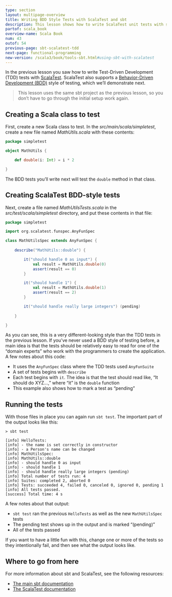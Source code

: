 ```yaml
---
type: section
layout: multipage-overview
title: Writing BDD Style Tests with ScalaTest and sbt
description: This lesson shows how to write ScalaTest unit tests with sbt in a behavior-driven development (TDD) style.
partof: scala_book
overview-name: Scala Book
num: 43
outof: 54
previous-page: sbt-scalatest-tdd
next-page: functional-programming
new-version: /scala3/book/tools-sbt.html#using-sbt-with-scalatest
---
```




In the previous lesson you saw how to write Test-Driven Development (TDD) tests with [ScalaTest](http://www.scalatest.org). ScalaTest also supports a [Behavior-Driven Development (BDD)](https://dannorth.net/introducing-bdd/) style of testing, which we’ll demonstrate next.

>This lesson uses the same sbt project as the previous lesson, so you don’t have to go through the initial setup work again.



## Creating a Scala class to test

First, create a new Scala class to test. In the *src/main/scala/simpletest*, create a new file named *MathUtils.scala* with these contents:

```scala
package simpletest

object MathUtils {

    def double(i: Int) = i * 2

}
```

The BDD tests you’ll write next will test the `double` method in that class.



## Creating ScalaTest BDD-style tests

Next, create a file named *MathUtilsTests.scala* in the *src/test/scala/simpletest* directory, and put these contents in that file:

```scala
package simpletest

import org.scalatest.funspec.AnyFunSpec

class MathUtilsSpec extends AnyFunSpec {
  
    describe("MathUtils::double") {

        it("should handle 0 as input") {
            val result = MathUtils.double(0)
            assert(result == 0)
        }

        it("should handle 1") {
            val result = MathUtils.double(1)
            assert(result == 2)
        }

        it("should handle really large integers") (pending)
        
    }

}
```

As you can see, this is a very different-looking style than the TDD tests in the previous lesson. If you’ve never used a BDD style of testing before, a main idea is that the tests should be relatively easy to read for one of the “domain experts” who work with the programmers to create the application. A few notes about this code:

- It uses the `AnyFunSpec` class where the TDD tests used `AnyFunSuite`
- A set of tests begins with `describe`
- Each test begins with `it`. The idea is that the test should read like, “It should do XYZ...,” where “it” is the `double` function
- This example also shows how to mark a test as “pending”



## Running the tests

With those files in place you can again run `sbt test`. The important part of the output looks like this:

````
> sbt test

[info] HelloTests:
[info] - the name is set correctly in constructor
[info] - a Person's name can be changed
[info] MathUtilsSpec:
[info] MathUtils::double
[info] - should handle 0 as input
[info] - should handle 1
[info] - should handle really large integers (pending)
[info] Total number of tests run: 4
[info] Suites: completed 2, aborted 0
[info] Tests: succeeded 4, failed 0, canceled 0, ignored 0, pending 1
[info] All tests passed.
[success] Total time: 4 s
````

A few notes about that output:

- `sbt test` ran the previous `HelloTests` as well as the new `MathUtilsSpec` tests
- The pending test shows up in the output and is marked “(pending)”
- All of the tests passed

If you want to have a little fun with this, change one or more of the tests so they intentionally fail, and then see what the output looks like.



## Where to go from here

For more information about sbt and ScalaTest, see the following resources:

- [The main sbt documentation](https://www.scala-sbt.org/1.x/docs/)
- [The ScalaTest documentation](https://www.scalatest.org/user_guide)
